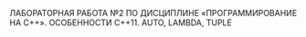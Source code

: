 ЛАБОРАТОРНАЯ РАБОТА №2 ПО ДИСЦИПЛИНЕ «ПРОГРАММИРОВАНИЕ НА С++».
ОСОБЕННОСТИ C++11. AUTO, LAMBDA, TUPLE